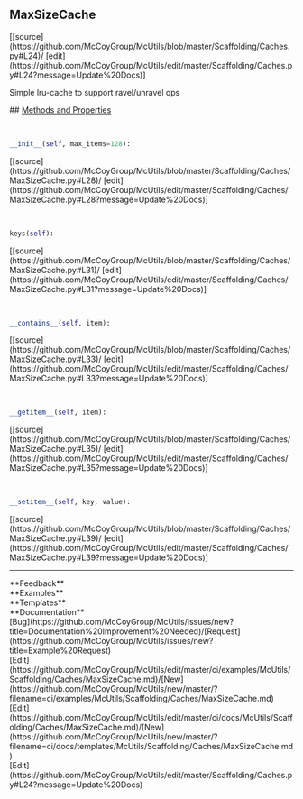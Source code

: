 ## <a id="McUtils.Scaffolding.Caches.MaxSizeCache">MaxSizeCache</a> 

<div class="docs-source-link" markdown="1">
[[source](https://github.com/McCoyGroup/McUtils/blob/master/Scaffolding/Caches.py#L24)/
[edit](https://github.com/McCoyGroup/McUtils/edit/master/Scaffolding/Caches.py#L24?message=Update%20Docs)]
</div>

Simple lru-cache to support ravel/unravel ops







<div class="collapsible-section">
 <div class="collapsible-section collapsible-section-header" markdown="1">
## <a class="collapse-link" data-toggle="collapse" href="#methods" markdown="1"> Methods and Properties</a> <a class="float-right" data-toggle="collapse" href="#methods"><i class="fa fa-chevron-down"></i></a>
 </div>
 <div class="collapsible-section collapsible-section-body collapse show" id="methods" markdown="1">
 
<a id="McUtils.Scaffolding.Caches.MaxSizeCache.__init__" class="docs-object-method">&nbsp;</a> 
```python
__init__(self, max_items=128): 
```
<div class="docs-source-link" markdown="1">
[[source](https://github.com/McCoyGroup/McUtils/blob/master/Scaffolding/Caches/MaxSizeCache.py#L28)/
[edit](https://github.com/McCoyGroup/McUtils/edit/master/Scaffolding/Caches/MaxSizeCache.py#L28?message=Update%20Docs)]
</div>


<a id="McUtils.Scaffolding.Caches.MaxSizeCache.keys" class="docs-object-method">&nbsp;</a> 
```python
keys(self): 
```
<div class="docs-source-link" markdown="1">
[[source](https://github.com/McCoyGroup/McUtils/blob/master/Scaffolding/Caches/MaxSizeCache.py#L31)/
[edit](https://github.com/McCoyGroup/McUtils/edit/master/Scaffolding/Caches/MaxSizeCache.py#L31?message=Update%20Docs)]
</div>


<a id="McUtils.Scaffolding.Caches.MaxSizeCache.__contains__" class="docs-object-method">&nbsp;</a> 
```python
__contains__(self, item): 
```
<div class="docs-source-link" markdown="1">
[[source](https://github.com/McCoyGroup/McUtils/blob/master/Scaffolding/Caches/MaxSizeCache.py#L33)/
[edit](https://github.com/McCoyGroup/McUtils/edit/master/Scaffolding/Caches/MaxSizeCache.py#L33?message=Update%20Docs)]
</div>


<a id="McUtils.Scaffolding.Caches.MaxSizeCache.__getitem__" class="docs-object-method">&nbsp;</a> 
```python
__getitem__(self, item): 
```
<div class="docs-source-link" markdown="1">
[[source](https://github.com/McCoyGroup/McUtils/blob/master/Scaffolding/Caches/MaxSizeCache.py#L35)/
[edit](https://github.com/McCoyGroup/McUtils/edit/master/Scaffolding/Caches/MaxSizeCache.py#L35?message=Update%20Docs)]
</div>


<a id="McUtils.Scaffolding.Caches.MaxSizeCache.__setitem__" class="docs-object-method">&nbsp;</a> 
```python
__setitem__(self, key, value): 
```
<div class="docs-source-link" markdown="1">
[[source](https://github.com/McCoyGroup/McUtils/blob/master/Scaffolding/Caches/MaxSizeCache.py#L39)/
[edit](https://github.com/McCoyGroup/McUtils/edit/master/Scaffolding/Caches/MaxSizeCache.py#L39?message=Update%20Docs)]
</div>
 </div>
</div>












---


<div markdown="1" class="text-secondary">
<div class="container">
  <div class="row">
   <div class="col" markdown="1">
**Feedback**   
</div>
   <div class="col" markdown="1">
**Examples**   
</div>
   <div class="col" markdown="1">
**Templates**   
</div>
   <div class="col" markdown="1">
**Documentation**   
</div>
   <div class="col" markdown="1">
   
</div>
   <div class="col" markdown="1">
   
</div>
   <div class="col" markdown="1">
   
</div>
</div>
  <div class="row">
   <div class="col" markdown="1">
[Bug](https://github.com/McCoyGroup/McUtils/issues/new?title=Documentation%20Improvement%20Needed)/[Request](https://github.com/McCoyGroup/McUtils/issues/new?title=Example%20Request)   
</div>
   <div class="col" markdown="1">
[Edit](https://github.com/McCoyGroup/McUtils/edit/master/ci/examples/McUtils/Scaffolding/Caches/MaxSizeCache.md)/[New](https://github.com/McCoyGroup/McUtils/new/master/?filename=ci/examples/McUtils/Scaffolding/Caches/MaxSizeCache.md)   
</div>
   <div class="col" markdown="1">
[Edit](https://github.com/McCoyGroup/McUtils/edit/master/ci/docs/McUtils/Scaffolding/Caches/MaxSizeCache.md)/[New](https://github.com/McCoyGroup/McUtils/new/master/?filename=ci/docs/templates/McUtils/Scaffolding/Caches/MaxSizeCache.md)   
</div>
   <div class="col" markdown="1">
[Edit](https://github.com/McCoyGroup/McUtils/edit/master/Scaffolding/Caches.py#L24?message=Update%20Docs)   
</div>
   <div class="col" markdown="1">
   
</div>
   <div class="col" markdown="1">
   
</div>
   <div class="col" markdown="1">
   
</div>
</div>
</div>
</div>